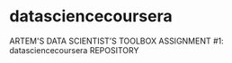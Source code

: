 # datasciencecoursera
ARTEM'S DATA SCIENTIST’S TOOLBOX ASSIGNMENT #1: datasciencecoursera REPOSITORY
